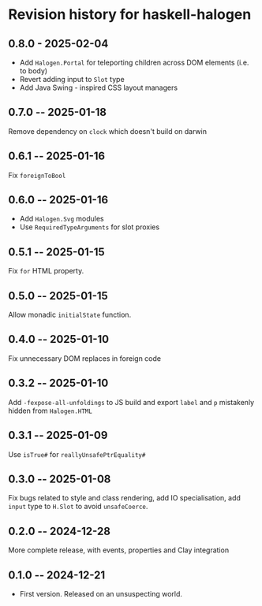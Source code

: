 # Revision history for haskell-halogen

## 0.8.0 - 2025-02-04

- Add `Halogen.Portal` for teleporting children across DOM elements (i.e. to body)
- Revert adding input to `Slot` type
- Add Java Swing - inspired CSS layout managers 

## 0.7.0 -- 2025-01-18

Remove dependency on `clock` which doesn't build on darwin

## 0.6.1 -- 2025-01-16

Fix `foreignToBool`

## 0.6.0 -- 2025-01-16

- Add `Halogen.Svg` modules
- Use `RequiredTypeArguments` for slot proxies

## 0.5.1 -- 2025-01-15

Fix `for` HTML property.

## 0.5.0 -- 2025-01-15

Allow monadic `initialState` function.

## 0.4.0 -- 2025-01-10

Fix unnecessary DOM replaces in foreign code

## 0.3.2 -- 2025-01-10

Add `-fexpose-all-unfoldings` to JS build and export `label` and `p` mistakenly hidden from `Halogen.HTML`

## 0.3.1 -- 2025-01-09

Use `isTrue#` for `reallyUnsafePtrEquality#`

## 0.3.0 -- 2025-01-08

Fix bugs related to style and class rendering, add IO specialisation, add `input` type to `H.Slot` to avoid `unsafeCoerce`.

## 0.2.0 -- 2024-12-28

More complete release, with events, properties and Clay integration

## 0.1.0 -- 2024-12-21

* First version. Released on an unsuspecting world.
